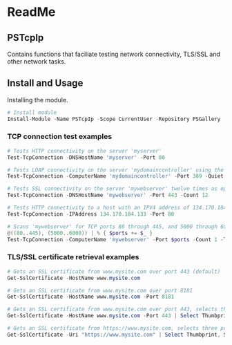 # ReadMe

## PSTcpIp

Contains functions that faciliate testing network connectivity, TLS/SSL and other network tasks.

## Install and Usage

Installing the module.

```powershell
# Install module
Install-Module -Name PSTcpIp -Scope CurrentUser -Repository PSGallery
```

### TCP connection test examples

```powershell
# Tests HTTP connectivity on the server 'myserver'
Test-TcpConnection -DNSHostName 'myserver' -Port 80

# Tests LDAP connectivity on the server 'mydomaincontroller' using the parameter alias ComputerName with a boolean return value
Test-TcpConnection -ComputerName 'mydomaincontroller' -Port 389 -Quiet

# Tests SSL connectivity on the server 'mywebserver' twelve times as opposed to the default four attempts
Test-TcpConnection -DNSHostName 'mywebserver' -Port 443 -Count 12

# Tests HTTP connectivity to a host with an IPV4 address of 134.170.184.133
Test-TcpConnection -IPAddress 134.170.184.133 -Port 80

# Scans 'mywebserver' for TCP ports 80 through 445, and 5000 through 6000 with a 100 millisecond timeout
@((80..445), (5000..6000)) | % { $ports += $_ }
Test-TcpConnection -ComputerName 'mywebserver' -Port $ports -Count 1 -Timeout 100
```

### TLS/SSL certificate retrieval examples

```powershell
# Gets an SSL certificate from www.mysite.com over port 443 (default)
Get-SslCertificate -HostName www.mysite.com

# Gets an SSL certificate from www.mysite.com over port 8181
Get-SslCertificate -HostName www.mysite.com -Port 8181

# Gets an SSL certificate from www.mysite.com over port 443, selects three properties (Thumprint, Subject, NotAfter) and formats the output as a list
Get-SslCertificate -HostName www.mysite.com -Port 443 | Select Thumbprint, Subject, NotAfter | Format-List

# Gets an SSL certificate from https://www.mysite.com, selects three properties (Thumprint, Subject, NotAfter) and formats the output as a list
Get-SslCertificate -Uri "https://www.mysite.com" | Select Thumbprint, Subject, NotAfter | Format-List
```

